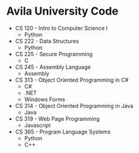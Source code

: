 # Avila University Code

- CS 120 - Intro to Computer Science I
  - Python
- CS 222 - Data Structures
  - Python
- CS 225 - Secure Programming
  - C
- CS 245 - Assembly Language
  - Assembly
- CS 313 - Object Oriented Programming in C#
  - C#
  - .NET
  - Windows Forms
- CS 314 - Object Oriented Programming in Java
  - Java
- CS 319 - Web Page Programming
  - Javascript
- CS 365 - Program Language Systems
  - Python
  - C++
